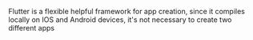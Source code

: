 Flutter is a flexible helpful framework for app creation, since it compiles locally on IOS and Android devices, it's not necessary to create two different apps